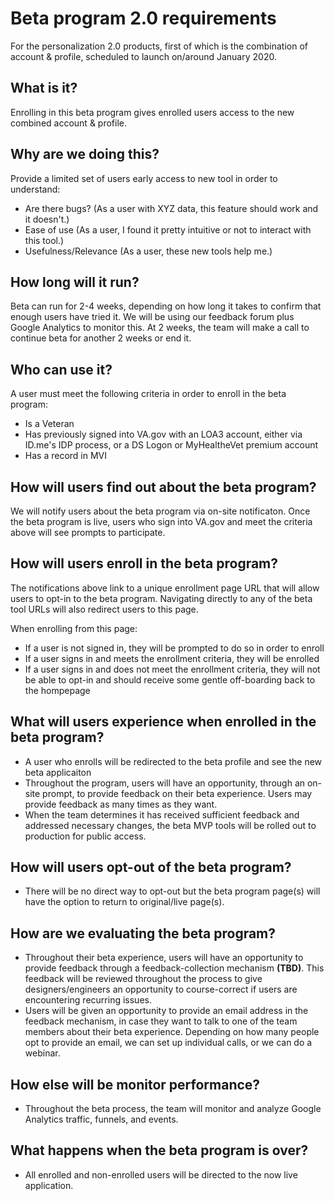 # Beta program 2.0 requirements

For the personalization 2.0 products, first of which is the combination of account & profile, scheduled to launch on/around January 2020.

## What is it?

Enrolling in this beta program gives enrolled users access to the new combined account & profile.

## Why are we doing this?

Provide a limited set of users early access to new tool in order to understand:
- Are there bugs? (As a user with XYZ data, this feature should work and it doesn't.)
- Ease of use (As a user, I found it pretty intuitive or not to interact with this tool.)
- Usefulness/Relevance (As a user, these new tools help me.)

## How long will it run?

Beta can run for 2-4 weeks, depending on how long it takes to confirm that enough users have tried it. We will be using our feedback forum plus Google Analytics to monitor this. At 2 weeks, the team will make a call to continue beta for another 2 weeks or end it. 

## Who can use it?

A user must meet the following criteria in order to enroll in the beta program:
- Is a Veteran
- Has previously signed into VA.gov with an LOA3 account, either via ID.me's IDP process, or a DS Logon or MyHealtheVet premium account
- Has a record in MVI

## How will users find out about the beta program?

We will notify users about the beta program via on-site notificaton.  Once the beta program is live, users who sign into VA.gov and meet the criteria above will see prompts to participate.

## How will users enroll in the beta program?

The notifications above link to a unique enrollment page URL that will allow users to opt-in to the beta program. Navigating directly to any of the beta tool URLs will also redirect users to this page.

When enrolling from this page:
- If a user is not signed in, they will be prompted to do so in order to enroll
- If a user signs in and meets the enrollment criteria, they will be enrolled
- If a user signs in and does not meet the enrollment criteria, they will not be able to opt-in and should receive some gentle off-boarding back to the hompepage

## What will users experience when enrolled in the beta program?

- A user who enrolls will be redirected to the beta profile and see the new beta applicaiton
- Throughout the program, users will have an opportunity, through an on-site prompt, to provide feedback on their beta experience. Users may provide feedback as many times as they want. 
- When the team determines it has received sufficient feedback and addressed necessary changes, the beta MVP tools will be rolled out to production for public access. 

## How will users opt-out of the beta program?

- There will be no direct way to opt-out but the beta program page(s) will have the option to return to original/live page(s).

## How are we evaluating the beta program? 

- Throughout their beta experience, users will have an opportunity to provide feedback through a feedback-collection mechanism **(TBD)**. This feedback will be reviewed throughout the process to give designers/engineers an opportunity to course-correct if users are encountering recurring issues. 
- Users will be given an opportunity to provide an email address in the feedback mechanism, in case they want to talk to one of the team members about their beta experience. Depending on how many people opt to provide an email, we can set up individual calls, or we can do a webinar. 

## How else will be monitor performance?
- Throughout the beta process, the team will monitor and analyze Google Analytics traffic, funnels, and events. 

## What happens when the beta program is over?
- All enrolled and non-enrolled users will be directed to the now live application.

